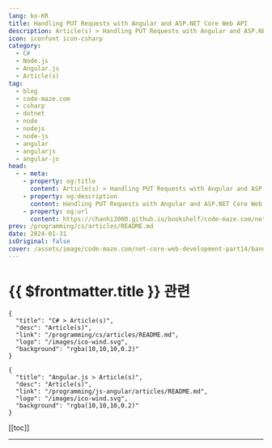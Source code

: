 ```yaml
---
lang: ko-KR
title: Handling PUT Requests with Angular and ASP.NET Core Web API
description: Article(s) > Handling PUT Requests with Angular and ASP.NET Core Web API
icon: iconfont icon-csharp
category: 
  - C#
  - Node.js
  - Angular.js
  - Article(s)
tag: 
  - blog
  - code-maze.com
  - csharp
  - dotnet
  - node
  - nodejs
  - node-js
  - angular
  - angularjs
  - angular-js
head:  
  - - meta:
    - property: og:title
      content: Article(s) > Handling PUT Requests with Angular and ASP.NET Core Web API
    - property: og:description
      content: Handling PUT Requests with Angular and ASP.NET Core Web API
    - property: og:url
      content: https://chanhi2000.github.io/bookshelf/code-maze.com/net-core-web-development-part14.html
prev: /programming/cs/articles/README.md
date: 2024-01-31
isOriginal: false
cover: /assets/image/code-maze.com/net-core-web-development-part14/banner.png
---
```


# {{ $frontmatter.title }} 관련

```component VPCard
{
  "title": "C# > Article(s)",
  "desc": "Article(s)",
  "link": "/programming/cs/articles/README.md",
  "logo": "/images/ico-wind.svg",
  "background": "rgba(10,10,10,0.2)"
}
```

```component VPCard
{
  "title": "Angular.js > Article(s)",
  "desc": "Article(s)",
  "link": "/programming/js-angular/articles/README.md",
  "logo": "/images/ico-wind.svg",
  "background": "rgba(10,10,10,0.2)"
}
```

[[toc]]

---

<SiteInfo
  name="Handling PUT Requests with Angular and ASP.NET Core Web API"
  desc="This is focused on Angular PUT Actions by sending the PUT request. We are going to modify our entities and to use all the validations as well."
  url="https://code-maze.com/net-core-web-development-part14/"
  logo="/assets/image/code-maze.com/favicon.png"
  preview="/assets/image/code-maze.com/net-core-web-development-part14/banner.png"/>

<!-- TODO: 작성 -->

